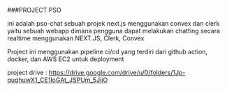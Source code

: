###PROJECT PSO

ini adalah pso-chat sebuah projek next.js menggunakan convex dan clerk yaitu sebuah webapp dimana pengguna dapat melakukan chatting secara realtime
menggunakan NEXT.JS, Clerk, Convex

Project ini menggunakan pipeline ci/cd yang terdiri dari github action, docker, dan AWS EC2 untuk deployment

project drive :
https://drive.google.com/drive/u/0/folders/1Jp-quqhuwX1_CE1IoGAt_JSPUm_5JiiO
